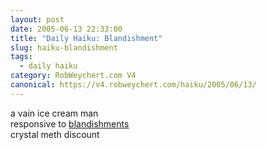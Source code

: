 ```yaml
---
layout: post
date: 2005-06-13 22:33:00
title: "Daily Haiku: Blandishment"
slug: haiku-blandishment
tags:
  - daily haiku
category: RobWeychert.com V4
canonical: https://v4.robweychert.com/haiku/2005/06/13/
---
```


a vain ice cream man  
responsive to [blandishments](http://dictionary.reference.com/wordoftheday/archive/2005/06/13.html)  
crystal meth discount